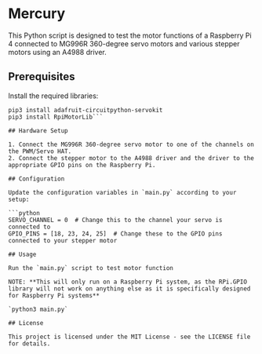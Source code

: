 # Mercury

This Python script is designed to test the motor functions of a Raspberry Pi 4 connected to MG996R 360-degree servo motors and various stepper motors using an A4988 driver.

## Prerequisites

Install the required libraries:
```pip3 install RPi.GPIO
pip3 install adafruit-circuitpython-servokit
pip3 install RpiMotorLib```

## Hardware Setup

1. Connect the MG996R 360-degree servo motor to one of the channels on the PWM/Servo HAT.
2. Connect the stepper motor to the A4988 driver and the driver to the appropriate GPIO pins on the Raspberry Pi.

## Configuration

Update the configuration variables in `main.py` according to your setup:

```python
SERVO_CHANNEL = 0  # Change this to the channel your servo is connected to
GPIO_PINS = [18, 23, 24, 25]  # Change these to the GPIO pins connected to your stepper motor

## Usage

Run the `main.py` script to test motor function

NOTE: **This will only run on a Raspberry Pi system, as the RPi.GPIO library will not work on anything else as it is specifically designed for Raspberry Pi systems**

`python3 main.py`

## License

This project is licensed under the MIT License - see the LICENSE file for details.


